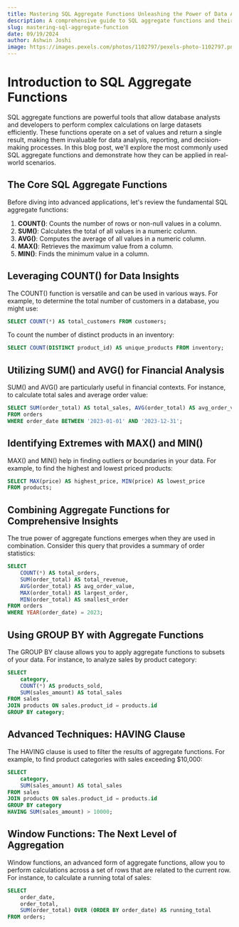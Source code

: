 ```yaml
---
title: Mastering SQL Aggregate Functions Unleashing the Power of Data Analysis
description: A comprehensive guide to SQL aggregate functions and their application in data analysis.
slug: mastering-sql-aggregate-function
date: 09/19/2024
author: Ashwin Joshi
image: https://images.pexels.com/photos/1102797/pexels-photo-1102797.png?auto=compress&cs=tinysrgb&w=600
---
```


# Introduction to SQL Aggregate Functions

SQL aggregate functions are powerful tools that allow database analysts and developers to perform complex calculations on large datasets efficiently. These functions operate on a set of values and return a single result, making them invaluable for data analysis, reporting, and decision-making processes. In this blog post, we'll explore the most commonly used SQL aggregate functions and demonstrate how they can be applied in real-world scenarios.

## The Core SQL Aggregate Functions

Before diving into advanced applications, let's review the fundamental SQL aggregate functions:

1. **COUNT()**: Counts the number of rows or non-null values in a column.
2. **SUM()**: Calculates the total of all values in a numeric column.
3. **AVG()**: Computes the average of all values in a numeric column.
4. **MAX()**: Retrieves the maximum value from a column.
5. **MIN()**: Finds the minimum value in a column.

## Leveraging COUNT() for Data Insights

The COUNT() function is versatile and can be used in various ways. For example, to determine the total number of customers in a database, you might use:

```sql
SELECT COUNT(*) AS total_customers FROM customers;
```

To count the number of distinct products in an inventory:

```sql
SELECT COUNT(DISTINCT product_id) AS unique_products FROM inventory;
```

## Utilizing SUM() and AVG() for Financial Analysis

SUM() and AVG() are particularly useful in financial contexts. For instance, to calculate total sales and average order value:

```sql
SELECT SUM(order_total) AS total_sales, AVG(order_total) AS avg_order_value
FROM orders
WHERE order_date BETWEEN '2023-01-01' AND '2023-12-31';
```

## Identifying Extremes with MAX() and MIN()

MAX() and MIN() help in finding outliers or boundaries in your data. For example, to find the highest and lowest priced products:

```sql
SELECT MAX(price) AS highest_price, MIN(price) AS lowest_price
FROM products;
```

## Combining Aggregate Functions for Comprehensive Insights

The true power of aggregate functions emerges when they are used in combination. Consider this query that provides a summary of order statistics:

```sql
SELECT 
    COUNT(*) AS total_orders,
    SUM(order_total) AS total_revenue,
    AVG(order_total) AS avg_order_value,
    MAX(order_total) AS largest_order,
    MIN(order_total) AS smallest_order
FROM orders
WHERE YEAR(order_date) = 2023;
```

## Using GROUP BY with Aggregate Functions

The GROUP BY clause allows you to apply aggregate functions to subsets of your data. For instance, to analyze sales by product category:

```sql
SELECT 
    category,
    COUNT(*) AS products_sold,
    SUM(sales_amount) AS total_sales
FROM sales
JOIN products ON sales.product_id = products.id
GROUP BY category;
```

## Advanced Techniques: HAVING Clause

The HAVING clause is used to filter the results of aggregate functions. For example, to find product categories with sales exceeding $10,000:

```sql
SELECT 
    category,
    SUM(sales_amount) AS total_sales
FROM sales
JOIN products ON sales.product_id = products.id
GROUP BY category
HAVING SUM(sales_amount) > 10000;
```

## Window Functions: The Next Level of Aggregation

Window functions, an advanced form of aggregate functions, allow you to perform calculations across a set of rows that are related to the current row. For instance, to calculate a running total of sales:

```sql
SELECT 
    order_date,
    order_total,
    SUM(order_total) OVER (ORDER BY order_date) AS running_total
FROM orders;
```
